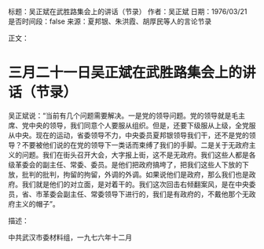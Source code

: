 标题：吴正斌在武胜路集会上的讲话（节录）
作者：吴正斌
日期：1976/03/21
是否时间段：false
来源：夏邦银、朱洪霞、胡厚民等人的言论节录

正文：

# 三月二十一日吴正斌在武胜路集会上的讲话（节录）

吴正斌说：“当前有几个问题需要解决。一是党的领导问题。党的领导就是毛主席、党中央的领导，我们同意个人要服从组织。但是，还要下级服从上级，全党服从中央。现在的运动，省委领导不力，中央委员夏邦银领导我们干，还不是党的领导？不要被他们说的在党的领导下一类话而束缚了我们的手脚。二是关于无政府主义的问题。我们在街头召开大会，大字报上街，这不是无政府。我们这些人都是各级革委会的副主任、常委、委员。是他们把政府搞垮了，把我们这些人下放的下放，批判的批判，拘留的拘留，外调的外调。如果说他们是政府，那么我们也是政府。我们就是他们的对立面，是对着干的。我们这次回击右倾翻案风，是在中央委员，省、市革委会副主任、常委领导下进行的，我们是有政府的，不戴他那个无政府主义的帽子”。

描述：

中共武汉市委材料组，一九七六年十二月

